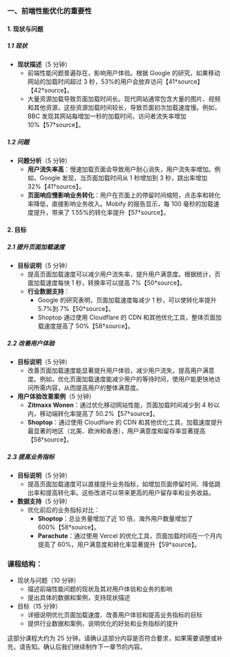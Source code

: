 ### 一、前端性能优化的重要性

#### 1. 现状与问题

##### 1.1 现状

- **现状描述**（5 分钟）
  - 前端性能问题普遍存在，影响用户体验。根据 Google 的研究，如果移动网站的加载时间超过 3 秒，53%的用户会放弃访问【41†source】【42†source】。
  - 大量资源加载导致页面加载时间长。现代网站通常包含大量的图片、视频和其他资源，这些资源加载时间较长，导致页面初次加载速度慢。例如，BBC 发现其网站每增加一秒的加载时间，访问者流失率增加 10%【57†source】。

##### 1.2 问题

- **问题分析**（5 分钟）
  - **用户流失率高**：慢速加载页面会导致用户耐心消失，用户流失率增加。例如，Google 发现，当页面加载时间从 1 秒增加到 3 秒，跳出率增加 32%【41†source】。
  - **页面响应慢影响业务转化**：用户在页面上的停留时间缩短，点击率和转化率降低，直接影响业务收入。Mobify 的报告显示，每 100 毫秒的加载速度提升，带来了 1.55%的转化率提升【57†source】。

#### 2. 目标

##### 2.1 提升页面加载速度

- **目标说明**（5 分钟）
  - 提高页面加载速度可以减少用户流失率，提升用户满意度。根据统计，页面加载速度每快 1 秒，转换率可以提高 7%【50†source】。
  - **行业数据支持**：
    - Google 的研究表明，页面加载速度每减少 1 秒，可以使转化率提升 5.7%到 7%【50†source】。
    - Shoptop 通过使用 Cloudflare 的 CDN 和其他优化工具，整体页面加载速度提高了 50%【58†source】。

##### 2.2 改善用户体验

- **目标说明**（5 分钟）
  - 改善页面加载速度能显著提升用户体验，减少用户流失，提高用户满意度。例如，优化页面加载速度能减少用户的等待时间，使用户能更快地访问所需内容，从而提高用户的整体满意度。
- **用户体验改善案例**（5 分钟）
  - **Zitmaxx Wonen**：通过优化移动网站性能，页面加载时间减少到 4 秒以内，移动端转化率提高了 50.2%【57†source】。
  - **Shoptop**：通过使用 Cloudflare 的 CDN 和其他优化工具，加载速度提升最显著的地区（北美、欧洲和香港），用户满意度和留存率显著提高【58†source】。

##### 2.3 提高业务指标

- **目标说明**（5 分钟）
  - 提高页面加载速度可以直接提升业务指标，如增加页面停留时间、降低跳出率和提高转化率。这些改进可以带来更高的用户留存率和业务收益。
- **数据支持**（5 分钟）
  - 优化前后的业务指标对比：
    - **Shoptop**：总业务量增加了近 10 倍，海外用户数量增加了 600%【58†source】。
    - **Parachute**：通过使用 Vercel 的优化工具，页面加载时间在一个月内提高了 60%，用户满意度和转化率显著提升【59†source】。

### 课程结构：

- 现状与问题（10 分钟）
  - 描述前端性能问题的现状及其对用户体验和业务的影响
  - 提出具体的数据和案例，支持现状描述
- 目标（15 分钟）
  - 详细说明优化页面加载速度、改善用户体验和提高业务指标的目标
  - 提供行业数据和案例，说明优化的好处和业务指标的提升

这部分课程大约为 25 分钟。请确认这部分内容是否符合要求，如果需要调整或补充，请告知。确认后我们继续制作下一章节的内容。
